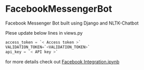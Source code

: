 # FacebookMessengerBot
Facebook Messenger Bot built using Django and NLTK-Chatbot

Plese update below lines in views.py 
```python
access_token = `< Access token >` 
VALIDATION_TOKEN=`<VALIDATION_TOKEN>`
api_key = `< API key >`
```
for more details check out [Facebook Integration.ipynb](https://github.com/ahmadfaizalbh/Meetup-Resources/blob/master/Facebook%20Integration.ipynb)
